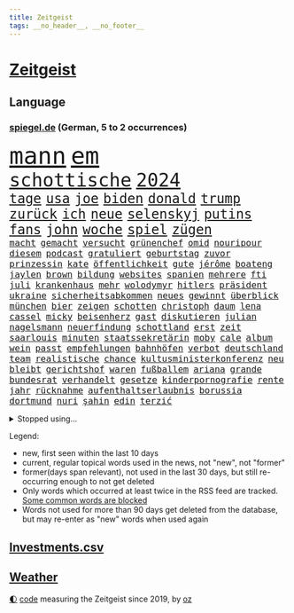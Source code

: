 ```yaml
---
title: Zeitgeist
tags: __no_header__, __no_footer__
---
```


# [Zeitgeist](https://oliz.io/zeitgeist/)

## Language

<h3><a href="https://www.spiegel.de" target="_blank">spiegel.de</a> (German, 5 to 2 occurrences)</h3>
<p style="font-family:monospace">
<span style="font-size:32pt"><a href="news_links.html#mann" class="current">mann</a></span>
<span style="font-size:32pt"><a href="news_links.html#em" class="current">em</a></span>
<br>
<span style="font-size:25pt"><a href="news_links.html#schottische" class="current">schottische</a></span>
<span style="font-size:25pt"><a href="news_links.html#2024" class="current">2024</a></span>
<br>
<span style="font-size:18pt"><a href="news_links.html#tage" class="current">tage</a></span>
<span style="font-size:18pt"><a href="news_links.html#usa" class="current">usa</a></span>
<span style="font-size:18pt"><a href="news_links.html#joe" class="current">joe</a></span>
<span style="font-size:18pt"><a href="news_links.html#biden" class="current">biden</a></span>
<span style="font-size:18pt"><a href="news_links.html#donald" class="current">donald</a></span>
<span style="font-size:18pt"><a href="news_links.html#trump" class="current">trump</a></span>
<span style="font-size:18pt"><a href="news_links.html#zurück" class="current">zurück</a></span>
<span style="font-size:18pt"><a href="news_links.html#ich" class="current">ich</a></span>
<span style="font-size:18pt"><a href="news_links.html#neue" class="current">neue</a></span>
<span style="font-size:18pt"><a href="news_links.html#selenskyj" class="current">selenskyj</a></span>
<span style="font-size:18pt"><a href="news_links.html#putins" class="current">putins</a></span>
<span style="font-size:18pt"><a href="news_links.html#fans" class="current">fans</a></span>
<span style="font-size:18pt"><a href="news_links.html#john" class="current">john</a></span>
<span style="font-size:18pt"><a href="news_links.html#woche" class="current">woche</a></span>
<span style="font-size:18pt"><a href="news_links.html#spiel" class="current">spiel</a></span>
<span style="font-size:18pt"><a href="news_links.html#zügen" class="current">zügen</a></span>
<br>
<span style="font-size:12pt"><a href="news_links.html#macht" class="current">macht</a></span>
<span style="font-size:12pt"><a href="news_links.html#gemacht" class="current">gemacht</a></span>
<span style="font-size:12pt"><a href="news_links.html#versucht" class="current">versucht</a></span>
<span style="font-size:12pt"><a href="news_links.html#grünenchef" class="current">grünenchef</a></span>
<span style="font-size:12pt"><a href="news_links.html#omid" class="current">omid</a></span>
<span style="font-size:12pt"><a href="news_links.html#nouripour" class="current">nouripour</a></span>
<span style="font-size:12pt"><a href="news_links.html#diesem" class="current">diesem</a></span>
<span style="font-size:12pt"><a href="news_links.html#podcast" class="current">podcast</a></span>
<span style="font-size:12pt"><a href="news_links.html#gratuliert" class="current">gratuliert</a></span>
<span style="font-size:12pt"><a href="news_links.html#geburtstag" class="current">geburtstag</a></span>
<span style="font-size:12pt"><a href="news_links.html#zuvor" class="current">zuvor</a></span>
<span style="font-size:12pt"><a href="news_links.html#prinzessin" class="current">prinzessin</a></span>
<span style="font-size:12pt"><a href="news_links.html#kate" class="current">kate</a></span>
<span style="font-size:12pt"><a href="news_links.html#öffentlichkeit" class="current">öffentlichkeit</a></span>
<span style="font-size:12pt"><a href="news_links.html#gute" class="current">gute</a></span>
<span style="font-size:12pt"><a href="news_links.html#jérôme" class="current">jérôme</a></span>
<span style="font-size:12pt"><a href="news_links.html#boateng" class="current">boateng</a></span>
<span style="font-size:12pt"><a href="news_links.html#jaylen" class="new">jaylen</a></span>
<span style="font-size:12pt"><a href="news_links.html#brown" class="current">brown</a></span>
<span style="font-size:12pt"><a href="news_links.html#bildung" class="current">bildung</a></span>
<span style="font-size:12pt"><a href="news_links.html#websites" class="current">websites</a></span>
<span style="font-size:12pt"><a href="news_links.html#spanien" class="current">spanien</a></span>
<span style="font-size:12pt"><a href="news_links.html#mehrere" class="current">mehrere</a></span>
<span style="font-size:12pt"><a href="news_links.html#fti" class="current">fti</a></span>
<span style="font-size:12pt"><a href="news_links.html#juli" class="current">juli</a></span>
<span style="font-size:12pt"><a href="news_links.html#krankenhaus" class="current">krankenhaus</a></span>
<span style="font-size:12pt"><a href="news_links.html#mehr" class="current">mehr</a></span>
<span style="font-size:12pt"><a href="news_links.html#wolodymyr" class="current">wolodymyr</a></span>
<span style="font-size:12pt"><a href="news_links.html#hitlers" class="current">hitlers</a></span>
<span style="font-size:12pt"><a href="news_links.html#präsident" class="current">präsident</a></span>
<span style="font-size:12pt"><a href="news_links.html#ukraine" class="current">ukraine</a></span>
<span style="font-size:12pt"><a href="news_links.html#sicherheitsabkommen" class="current">sicherheitsabkommen</a></span>
<span style="font-size:12pt"><a href="news_links.html#neues" class="current">neues</a></span>
<span style="font-size:12pt"><a href="news_links.html#gewinnt" class="current">gewinnt</a></span>
<span style="font-size:12pt"><a href="news_links.html#überblick" class="current">überblick</a></span>
<span style="font-size:12pt"><a href="news_links.html#münchen" class="current">münchen</a></span>
<span style="font-size:12pt"><a href="news_links.html#bier" class="current">bier</a></span>
<span style="font-size:12pt"><a href="news_links.html#zeigen" class="current">zeigen</a></span>
<span style="font-size:12pt"><a href="news_links.html#schotten" class="new">schotten</a></span>
<span style="font-size:12pt"><a href="news_links.html#christoph" class="current">christoph</a></span>
<span style="font-size:12pt"><a href="news_links.html#daum" class="current">daum</a></span>
<span style="font-size:12pt"><a href="news_links.html#lena" class="current">lena</a></span>
<span style="font-size:12pt"><a href="news_links.html#cassel" class="new">cassel</a></span>
<span style="font-size:12pt"><a href="news_links.html#micky" class="current">micky</a></span>
<span style="font-size:12pt"><a href="news_links.html#beisenherz" class="new">beisenherz</a></span>
<span style="font-size:12pt"><a href="news_links.html#gast" class="current">gast</a></span>
<span style="font-size:12pt"><a href="news_links.html#diskutieren" class="current">diskutieren</a></span>
<span style="font-size:12pt"><a href="news_links.html#julian" class="current">julian</a></span>
<span style="font-size:12pt"><a href="news_links.html#nagelsmann" class="current">nagelsmann</a></span>
<span style="font-size:12pt"><a href="news_links.html#neuerfindung" class="new">neuerfindung</a></span>
<span style="font-size:12pt"><a href="news_links.html#schottland" class="current">schottland</a></span>
<span style="font-size:12pt"><a href="news_links.html#erst" class="current">erst</a></span>
<span style="font-size:12pt"><a href="news_links.html#zeit" class="current">zeit</a></span>
<span style="font-size:12pt"><a href="news_links.html#saarlouis" class="current">saarlouis</a></span>
<span style="font-size:12pt"><a href="news_links.html#minuten" class="current">minuten</a></span>
<span style="font-size:12pt"><a href="news_links.html#staatssekretärin" class="current">staatssekretärin</a></span>
<span style="font-size:12pt"><a href="news_links.html#moby" class="new">moby</a></span>
<span style="font-size:12pt"><a href="news_links.html#cale" class="new">cale</a></span>
<span style="font-size:12pt"><a href="news_links.html#album" class="current">album</a></span>
<span style="font-size:12pt"><a href="news_links.html#wein" class="current">wein</a></span>
<span style="font-size:12pt"><a href="news_links.html#passt" class="current">passt</a></span>
<span style="font-size:12pt"><a href="news_links.html#empfehlungen" class="current">empfehlungen</a></span>
<span style="font-size:12pt"><a href="news_links.html#bahnhöfen" class="new">bahnhöfen</a></span>
<span style="font-size:12pt"><a href="news_links.html#verbot" class="current">verbot</a></span>
<span style="font-size:12pt"><a href="news_links.html#deutschland" class="current">deutschland</a></span>
<span style="font-size:12pt"><a href="news_links.html#team" class="current">team</a></span>
<span style="font-size:12pt"><a href="news_links.html#realistische" class="current">realistische</a></span>
<span style="font-size:12pt"><a href="news_links.html#chance" class="current">chance</a></span>
<span style="font-size:12pt"><a href="news_links.html#kultusministerkonferenz" class="current">kultusministerkonferenz</a></span>
<span style="font-size:12pt"><a href="news_links.html#neu" class="current">neu</a></span>
<span style="font-size:12pt"><a href="news_links.html#bleibt" class="current">bleibt</a></span>
<span style="font-size:12pt"><a href="news_links.html#gerichtshof" class="current">gerichtshof</a></span>
<span style="font-size:12pt"><a href="news_links.html#waren" class="current">waren</a></span>
<span style="font-size:12pt"><a href="news_links.html#fußballem" class="current">fußballem</a></span>
<span style="font-size:12pt"><a href="news_links.html#ariana" class="new">ariana</a></span>
<span style="font-size:12pt"><a href="news_links.html#grande" class="current">grande</a></span>
<span style="font-size:12pt"><a href="news_links.html#bundesrat" class="current">bundesrat</a></span>
<span style="font-size:12pt"><a href="news_links.html#verhandelt" class="current">verhandelt</a></span>
<span style="font-size:12pt"><a href="news_links.html#gesetze" class="current">gesetze</a></span>
<span style="font-size:12pt"><a href="news_links.html#kinderpornografie" class="current">kinderpornografie</a></span>
<span style="font-size:12pt"><a href="news_links.html#rente" class="current">rente</a></span>
<span style="font-size:12pt"><a href="news_links.html#jahr" class="current">jahr</a></span>
<span style="font-size:12pt"><a href="news_links.html#rücknahme" class="new">rücknahme</a></span>
<span style="font-size:12pt"><a href="news_links.html#aufenthaltserlaubnis" class="new">aufenthaltserlaubnis</a></span>
<span style="font-size:12pt"><a href="news_links.html#borussia" class="current">borussia</a></span>
<span style="font-size:12pt"><a href="news_links.html#dortmund" class="current">dortmund</a></span>
<span style="font-size:12pt"><a href="news_links.html#nuri" class="new">nuri</a></span>
<span style="font-size:12pt"><a href="news_links.html#şahin" class="new">şahin</a></span>
<span style="font-size:12pt"><a href="news_links.html#edin" class="current">edin</a></span>
<span style="font-size:12pt"><a href="news_links.html#terzić" class="current">terzić</a></span>
</p>
<details>
<summary>Stopped using...</summary>
<p class="former" style="font-size:12pt">
reihe(1331) vergewaltigt(1331) vollständig(1331) londoner(1330) magdeburg(1330) monatelang(1329) rest(1329) verfolgen(1329) atmosphäre(1328) covid(1328) erdoğan(1328) jedes(1328) jobs(1328) privaten(1328) solidarität(1328) treffer(1328) besetzt(1327) entlässt(1327) fokus(1327) altes(1326) lebensmittel(1326) nahverkehr(1326) schreiben(1326) verweigert(1326) 300(1325) corona(1325) konzerne(1325) sexueller(1325) aufklärung(1324) dementiert(1324) gewerkschaft(1324) hieß(1324) missbrauch(1324) nazis(1324) verschwunden(1324) vorher(1324) echte(1323) generalsekretär(1323) legendären(1323) lehrer(1323) leistung(1323) versorgt(1323) geholt(1322) gelegt(1322) schnee(1322) sinken(1322) staatschef(1322) studierenden(1322) umstritten(1322) verschärfen(1322) ziemlich(1322) irak(1321) lügen(1321) protestieren(1321) reißt(1321) stößt(1321) wären(1321) bielefeld(1320) feuerwehrleute(1320) halbfinale(1320) mediziner(1320) moderne(1320) schwierig(1320) ungarns(1320) viktor(1320) bestätigen(1319) design(1319) komplett(1319) pariser(1319) see(1319) teilnehmen(1319) verhindert(1319) verschwand(1319) überlebte(1319) brutal(1318) messi(1318) drastischen(1317) falschen(1317) mönchengladbach(1317) who(1317) abstand(1316) fußballprofi(1316) kochen(1316) kräftig(1316) verändern(1316) einstellen(1315) haushalte(1315) jahrhundert(1315) moskaus(1315) vorjahr(1315) 10(1314) half(1314) trainiert(1314) australische(1313) erkrankung(1313) freunde(1313) roman(1313) 1500(1312) gestürzt(1312) kölner(1312) wiederholt(1312) 11(1310) konkrete(1310) patient(1310) änderungen(1310) aktivistin(1308) auftrag(1308) spannungen(1308) müsste(1307) schnellen(1307) belegen(1306) schriftsteller(1306) truppen(1306) aufhalten(1305) frisch(1305) ausrüstung(1304) bestmarke(1301) begrüßt(1300) handel(1300) verhandeln(1300) gelandet(1299) wendet(1298) profis(1297) kokain(1294) unterdessen(1293) zeigten(1288) johannes(1270) missbrauchs(1268) hitler(1265) gelangen(1260) heidelberg(1242) anna(1216) estland(1199) josef(1189) long(1150) 38(1095) videoaufnahmen(1085) vorsicht(1080) verdi(1070) auswärtige(1062) grundsätzlich(1052) bundesanwaltschaft(1051) musks(1017) unterdrückung(1015) liebsten(998) verständigt(956) härte(931) stadtteil(928) invasion(908) einziger(905) verschiedenen(895) öffentlichrechtlichen(890) zweites(865) desto(864) streik(850) herausgefunden(848) krankheiten(846) dortmunder(836) brüder(829) 98(826) schülern(825) schlechter(801) jack(765) anschuldigungen(763) steuerhinterziehung(744) exuspräsident(739) weltverband(735) steuerzahler(730) budapest(729) 79(728) kühnert(723) jugendlicher(716) führungskräfte(714) brasilianischen(709) bekämpft(701) krebserkrankung(700) image(698) verzeichnet(696) genauer(689) digitale(687) fassungslos(685) stören(684) dach(679) globalen(671) notruf(666) aufmerksam(659) streiks(658) peru(648) 63(646) töne(642) nackt(638) tagelang(635) lula(633) erzielte(624) francisco(615) tarifstreit(615) spiegelrecherche(612) gerecht(603) methoden(602) besatzung(600) lionel(597) wohnungsbau(595) schmeckt(594) deuten(592) herrschen(589) carter(582) autohersteller(580) eric(570) doping(566) redet(557) einstige(556) stimmten(552) pop(542) gestalten(537) flogen(536) supermarkt(534) labor(533) verwendet(529) ubahn(527) arbeitsplätze(526) kulturkampf(525) aufgelöst(524) rammt(524) opfers(521) al(520) leblos(519) perfekten(516) geldgeber(504) vorstand(504) gedenken(496) wasserstoff(494) wand(492) jene(489) weimar(484) fahrbahn(482) jäger(479) kleinere(477) getötete(476) schöner(476) manöver(474) bewertet(472) militäreinsatz(472) uefa(470) sondervermögen(467) dicht(466) trier(458) darmstadt(455) detail(455) ankommen(449) stürzten(448) angenommen(440) älteren(439) dürren(432) schwedischen(430) kleinkind(428) kollidiert(427) betrunkener(426) sommerspielen(425) kader(423) arbeitskräfte(421) kollabiert(421) schließung(421) gekürt(419) kommandeur(418) deutliches(416) adhs(414) dringt(412) gesundheitlichen(412) bekämpfung(411) deutlicher(410) fläche(410) zurückgetreten(406) gemälde(405) forscherin(397) inter(394) kern(393) arbeiter(391) trikot(388) rezepte(387) miese(382) spektakulär(382) etablierten(381) hamburgs(380) mühe(380) filmbranche(378) südkoreas(378) erregt(376) psychische(375) landtagswahlen(374) drogenhandel(371) vorgenommen(370) 9(366) beruft(366) ausschließen(362) website(361) erkennt(353) oldenburg(347) umzusetzen(344) einzigen(343) selben(340) greta(338) thunberg(338) ehre(332) langjährigen(332) anträge(329) vertrauter(329) abgesehen(328) anderthalb(327) blumen(323) unwahrheiten(323) anteile(322) entfacht(320) popstars(319) neubrandenburg(318) durchschnitt(317) marokko(315) aufatmen(314) strenger(312) bodensee(309) lagen(308) varianten(305) nächster(304) immobilienmarkt(303) linnemann(299) mächtigsten(299) torwart(297) butter(296) betriebe(294) dich(293) künstlerinnen(291) anfangen(288) geöffnet(288) hilferuf(288) elversberg(287) prägen(286) sozial(286) 96(284) dauerte(284) überwacht(284) hartes(283) interessant(283) mary(283) ausscheiden(282) tankstelle(282) us(280) drehte(279) erdtrabanten(279) riesiges(277) roter(276) straflager(276) ansage(274) ticketpreise(274) wahrzeichen(274) verfolgung(273) lahmlegen(272) zusammengebrochen(272) schlugen(271) technisch(270) pannen(269) vertreiben(266) tvsender(263) deine(262) v(262) weltmeistertitel(257) spdgeneralsekretär(254) 76(253) abgeschossen(253) belästigt(253) letztlich(252) haustiere(251) verspottet(251) ecke(250) berüchtigte(249) kühne(249) ausbruch(247) krimineller(247) eingeschränkt(246) moritz(246) rage(246) ständige(245) unfaire(244) verheiratet(244) ägyptens(244) chip(243) jüdischen(243) challenge(242) erstaunliche(242) baute(240) duo(239) grenzregion(239) verschickt(239) verbraucherzentrale(238) emily(236) mobbing(236) ausstellung(235) 54jähriger(234) verteidigungsausgaben(234) blätter(233) ddr(233) instrument(233) verzweifeln(233) bulls(232) management(232) protestierenden(232) taxi(232) tsg(232) medizinische(231) aufruhr(229) eusanktionen(228) ungerecht(227) böse(224) scharen(224) würgen(223) jüngster(222) unterscheidet(221) festlegen(217) kracht(217) einfachen(216) migrationshintergrund(216) bodenoffensive(215) normale(215) beruhigen(213) extremistischen(213) zölle(213) garmischpartenkirchen(209) schlange(209) sara(207) enthält(206) holger(206) zuschauern(205) cottbus(204) baukosten(203) erkannt(203) recep(203) südlichen(203) tayyip(203) bewaffneter(201) schalker(200) betroffener(199) vergebens(199) einheitliche(198) reederei(197) verbliebene(197) fußballspieler(195) militärhilfen(194) signalisiert(194) großvater(193) friedlich(192) aufwand(191) barbara(190) feststehen(190) banner(189) norwegens(187) ringt(187) eier(185) erwünscht(185) gibt’s(185) produzent(185) thailändische(185) feuerpause(184) haley(184) innen(184) nikki(184) airports(183) basf(183) dienstleister(183) präsidentschaftskandidatur(182) tarifkonflikt(182) unfalltod(182) eishockey(180) dfl(179) genehmigung(179) einnahme(178) geplantes(177) mutmaßlichem(177) ryan(177) vereine(177) fach(176) deckt(175) mängeln(175) etlichen(174) unterschriften(174) verabschiedung(174) bundesverfassungsgerichts(173) energieinfrastruktur(173) wagens(173) zurückerobert(173) abgekommen(172) aktienkurs(171) autokonzern(171) versteigern(171) doku(170) notlage(170) oscarpreisträgerin(170) janeiro(169) vorbehalte(169) erfolgserlebnis(168) verhältnisse(168) dialoge(167) karstadt(167) gucci(166) oberverwaltungsgericht(165) player(164) dominator(162) profiteur(162) simon(162) eingegangen(161) weiblich(161) station(160) beschränken(159) flugreisende(159) verena(158) einstufung(157) kriegsschiffe(157) zeremonie(157) 125(156) gleichgeschlechtliche(156) ermittlungsverfahren(155) gläubiger(155) kontrollgremium(155) diesjährige(154) zeitalter(154) marktmacht(153) trio(153) amerikas(152) inselgruppe(152) schwerste(152) shoppingapp(152) unipräsidentin(152) geltend(151) bidenregierung(150) handgreiflich(150) weltgemeinschaft(149) gladbach(148) kommandozentrale(148) lambsdorff(148) spielabbruch(148) ärgern(148) grundsatzprogramm(147) masters(147) belgorod(146) designs(146) jonathan(146) missbrauchstaten(146) teuerung(146) therapien(146) 80000(145) captain(145) fragwürdigen(144) längsten(144) schlappe(144) bombe(143) scorsese(143) donbass(142) anwendung(141) kochbuchtipps(141) erzielen(139) gefechten(138) könige(138) leiten(138) hilfskonvoi(137) maersk(136) plattner(136) sehnsucht(136) unsterblich(135) eigentum(133) firmenchef(133) herrlich(133) linien(133) katastrophal(132) lecker(132) knicks(131) mona(131) 2009(130) abfahrt(130) aneinander(130) billigen(130) anfrage(129) begleiter(129) südafrikas(129) beweis(128) zählte(128) koblenz(127) margarine(127) privates(127) geringe(126) absolvieren(125) gemüter(125) kanadische(125) nährt(125) rabatte(125) senatorin(125) wirtschaftsflaute(125) dreist(123) riskiert(123) unbezahlbar(122) weggeschaut(122) boykottiert(121) daheim(121) kleinanzeigen(121) meere(121) abschuss(119) belangt(119) eindrucksvoll(119) palmen(119) reichsten(119) sap(119) softwarekonzern(119) tücken(119) erstatten(118) formiert(118) erstellt(117) konkurrentin(117) weltpolitik(117) werteunion(117) himmels(116) partnerschaften(115) aussortiert(114) lutz(114) familienunternehmen(113) gymnasium(111) jr(111) lieferanten(111) präsidentschaftskandidat(111) raubüberfall(111) zahm(111) bunte(110) trieben(110) do(109) widersetzt(109) begeisterte(108) massenhaften(108) veralteten(108) beliebte(107) berchtesgadener(107) eintritt(107) esc(106) schauspielern(106) trainers(106) unterrichtet(106) 64(105) nationalsozialismus(105) trick(105) weichen(105) 19jähriger(104) ausgerichtet(104) malmö(104) umweg(104) yoon(104) besonderer(103) boote(103) ratschlag(103) rekordtorschütze(103) riefen(103) unfair(103) wirecard(103) ampelstreit(102) landschaft(102) zwangsarbeit(102) streamerin(101) twitch(101) usflugzeugbauer(101) benfares(100) einsehen(100) fragte(100) homosexualität(99) zwölfjähriger(99) gelegene(98) jahrelangen(98) magische(98) camp(97) göttinger(97) historisch(97) kleinste(97) verschwindet(97) wiederum(97) üppiges(97) anfeindungen(96) autoexperte(96) dudenhöffer(96) ferdinand(96) kampagnen(96) stallone(96) sylvester(96) vergütung(96) bundesstraße(95) glamourös(95) kraftwerk(95) nudeln(94) nutzerinnen(94) apotheker(93) großstadt(93) lösten(93) voraussetzung(93) zusammengeschlagen(93) michigan(92) tauscht(92) alterssicherung(91) propalästinensischem(91) gäbe(90) iw(90) kairo(90) tappen(90) uiguren(90) viagogo(90) vorrücken(90) weiterverkauf(90) zugesprochen(90) andy(89) bezwingt(89) eintrittskarten(89) fußballbundesligisten(89) geringverdiener(89) hanna(89) horten(89) lara(89) strafverfolgung(89) daniels(88) darmkrebs(88) formen(88) linienflug(88) teslawerks(88) vertuschung(88) erweiterung(87) missbrauchsfall(87) mundtot(87) rechtsanwalt(87) schätzt(87) fair(86) junges(86) rechtslage(86) rosatom(86) schreibtisch(86) unfähig(86) ursprung(86) vorlieben(86) escfinale(85) großvaters(85) handelsrouten(85) isaak(85) kelvin(85) kiptum(85) mittelstand(85) omr(85) zwangsläufig(85) 17jähriger(84) däne(84) ebnet(84) gequält(84) gewalttätige(84) innenraum(84) kopfhörern(84) stufe(84) blume(83) hackergruppen(83) longcovidpatienten(83) nationalspielerin(83) stormy(83) superreichen(83) tabs(83) einfacher(82) märkte(82) uswahlkampf(82) verweigerte(82) westermeyer(82) anschließenden(81) drehbuch(81) explizit(81) gesuchten(81) hauptverantwortliche(81) insolvenzen(81) niederländisches(81) parlamentarischen(81) voigt(81) a96(80) flotte(80) kühn(80) outfits(80) sabotage(80) sophia(80) treuen(80) usvizepräsidentin(80) versöhnlich(80) fachleuten(79) großbrand(79) runter(79) vancouver(79) wohnblock(79) aufwendige(78) herausfinden(78) prügelattacke(78) tablet(78) waffennachschub(78) fsb(77) met(77) umgekippt(77) urban(77) wettbewerbs(77) andrej(76) blitz(76) deserteur(76) frauenanteil(76) höchstwert(76) psg(76) titellose(76) chemiekonzern(75) dokumenten(75) gefrorene(75) testflug(75) fliegende(74) gehbehinderte(74) marathonweltrekordhalter(74) republikanischen(74) erfüllung(73) filmschaffende(73) flugzeugbauer(73) kaputt(73) kult(73) verletzter(73) wartete(73) autoindustrie(72) begeben(72) ehen(72) malaysia(72) raffinerie(72) speichern(72) abschütteln(71) belange(71) beruflich(71) boeings(71) douglas(71) grünenabgeordneter(71) halbzeit(71) jacht(71) klebt(71) negativlauf(71) teillegalisierung(71) bundesland(70) erlegt(70) mangelware(70) nichte(70) oscarpreisträger(70) schauspielerinnen(70) tablets(70) vertritt(70) angeschlagene(69) atomdrohungen(69) bernard(69) jeff(69) polizeipräsenz(69) tiefes(69) cyberangriffen(68) diente(68) gefallener(68) kyriakos(68) laufsteg(68) mitsotakis(68) verwaltungsgerichtshof(68) boxer(67) familienleben(67) genervt(67) kassierte(67) borissow(66) diagnostiziert(66) eingang(66) fürsprecher(66) geringer(66) nazispruch(66) roskosmoschef(66) schreitet(66) 2003(65) besiegelt(65) dopings(65) dynamo(65) gedauert(65) gelüftet(65) getäuscht(65) pumpen(65) angedeutet(64) ausbrach(64) formel1saison(64) panne(64) schnelles(64) untätigkeit(64) beläuft(63) ewiges(63) fragwürdige(63) privatanleger(63) sina(63) gattin(62) geldhäuser(62) kostspielig(62) schulbus(62) waschen(62) exbundesligaprofi(61) flossen(61) flüchtlingen(61) geprägten(61) harmonisch(61) intransparent(61) kurzvideoapp(61) tauschte(61) denker(60) hazel(60) kinderärztin(60) netzwerken(60) parteifreunde(60) tennissuperstar(60) variationen(60) widmet(60) dietrich(59) eid(59) fußballzweitligist(59) gegenverkehr(59) gruß(59) siebenjähriger(59) space(59) riskieren(58) spezialisten(58) werbespot(58) comedy(57) einzugestehen(57) kräuter(57) schärfer(57) traumtor(57) wlan(57) lösegeld(56) protestcamp(56) schmerzt(56) 105(55) abschrecken(55) expartner(55) fangen(55) protests(55) bookingcom(54) gebannt(54) gremiums(54) harsch(54) kahlen(54) konvoi(54) machtapparat(54) streichs(54) weltrang(54) zeitlos(54) ausbremst(53) bergankunft(53) immobilienkonzern(53) parlaments(53) ruhrgebiet(53) schreckmoment(53) sms(53) wurm(53) abheben(52) campen(52) flüssiggas(52) grauen(52) gutachten(52) modeindustrie(52) noah(52) afghanische(51) frechheit(51) gerüst(51) intensiviert(51) schlägereien(51) atomkraft(50) bedenklich(50) faktencheck(50) lohnerhöhungen(50) play(50) sehe(50) youngster(50) arbeitgeberverbände(49) dfbkader(49) irreführende(49) orientieren(49) rabatthöhen(49) speisen(49) box(48) mysteriöses(48) schlüpfen(48) schwellenländer(48) torpedieren(48) anzug(47) brudermüller(47) crow(47) dissidenten(47) grenzstadt(47) sheryl(47) zöllen(47) ölraffinerie(47) busunglück(46) kanzlerkandidaten(46) gemerkt(45) meines(45) milliardenbetrag(45) zweistelliger(45) bedrohen(44) kurdischen(44) pornodarstellerin(44) transportieren(44) gewalttäter(43) knallen(43) kostenlose(43) mögliches(43) postfach(43) schlepper(43) schmecke(43) vornamen(43) gefängnisses(42) geredet(42) katastrophale(42) selfie(42) strandbad(42) ökonomin(42) batterie(41) billigplattform(41) brandgefährlich(41) christi(41) frischer(41) jahrzehntealte(41) leitungen(41) verhandlung(41) gegenwehr(40) irrte(40) küsse(40) luis(40) pjöngjangs(40) vergeht(40) 19jährigen(39) avancierte(39) dildo(39) ertragen(39) ministeriums(39) streife(39) überraschender(39) 62(38) unübersichtlich(38) filmindustrie(37) polizeischutz(37) reparaturen(37) wasserkraftwerke(37) wirtschaftssenatorin(37) wärme(37) gemalt(36) größeres(36) jehovas(36) kloster(36) plakate(36) prävention(36) speziellen(36) usbehörde(36) vingegaard(36) weigerte(36) abnehmen(35) jk(35) losung(35) mcdonalds(35) protestaufruf(35) queer(35) rowling(35) schönes(35) überwältigende(35) edmund(34) instrumentalisieren(34) längste(34) stausee(34) zugeschlagen(34) abgesetzt(33) beitragen(33) chili(33) erbgut(33) gelungene(33) jazeera(33) kämpften(33) pressefreiheit(33) spieltage(33) begegnungen(32) erstattete(32) jeher(32) kopenhagener(32) salosung(32) deckte(31) geschlechtseintrag(31) hafencity(31) hollywoodgrößen(31) nonbinäre(31) sauftouristen(31) setze(31) technologien(31) trugen(31) überstunden(31) auswärtiges(30) cduparteitag(30) klug(30) 74jährigen(29) abzusehen(29) attackierte(29) beinen(29) einkaufszentrum(29) gebühr(29) leitkultur(29) mclaren(29) pomp(29) steuervorteile(29) ungewollt(29) wortgefecht(29) aktionären(28) auktionshäuser(28) berührend(28) eroberten(28) eugericht(28) flügen(28) lugert(28) strafbar(28) georgisches(27) sexszenen(27) alkoholisierter(26) dumpingpreise(26) eurozone(26) flasche(26) frühgeborene(26) kardashians(26) nachziehen(26) orthodoxe(26) unterschätzten(26) verwendete(26) abschottung(25) ausgeführt(25) nehammer(25) shakira(25) vereinen(25) verprügelte(25) wirt(25) aufschrei(24) beantworten(24) mythen(24) verlaufen(24) albums(23) fußballromantiker(23) martens(23) roger(23) wandel(23) johnson(22) luxusmarken(22) niño(22) rapstar(22) shows(22) traditionsklub(22) urologin(22) videobeweis(22) virologe(22) blingbling(21) gazaprotesten(21) notwendigkeit(21) apartheid(20) bundessozialgericht(20) films(20) früheres(20) mitarbeitenden(20) schiefgelaufen(20) this(20) ankara(19) eukommissar(19) knife(19) wahlschlappe(19) bremervörde(18) columbia(18) drittstaaten(18) handelsbeziehungen(18) rätselhaft(18) äthiopien(18) getanzt(17) handelspartner(17) kristi(17) krönung(17) meinungsfreiheit(17) noem(17) revolutioniert(17) schenk(17) schwört(17) 1400(16) ablegen(16) geiselvideo(16) kulturgut(16) renaissance(16) schulsport(16) sky(16) überresten(16) altenheim(15) dazn(15) kreuzberg(15) suchaktion(15) taktische(15) witch(15) abgelegt(14) bibliothek(14) buchempfehlung(14) enthüllungen(14) gitter(14) invasoren(14) jian(14) klang(14) kommerziellen(14) kurzarbeit(14) senior(14) verdachtsfall(14) vizekandidatin(14) abstiegsgefahr(13) anreise(13) aufgeweicht(13) grimm(13) güler(13) serap(13) signainsolvenz(13) beliebtesten(12) brokstedtmesserangriff(12) eröffnen(12) feuerwerk(12) polarisiert(12) wahrhaben(12) wertet(12) zueinander(12) depardieu(11) gereicht(11) gleicher(11) gérard(11) islamistendemo(11) mercedesbenz(11) mitgliedschaft(11) raumschiff(11) snp(11) tunesien(11) usunis(11) wahrscheinlichkeit(11)
</p>
</details>
<p>Legend:
<ul>
<li><span class="new">new</span>, first seen within the last 10 days</li>
<li><span class="current">current</span>, regular topical words used in the news, not "new", not "former"</li>
<li><span class="former">former(days span relevant)</span>, not used in the last 30 days, but still re-occurring enough to not get deleted</li>
<li>Only words which occurred at least twice in the RSS feed are tracked. <a href="language/filters.py">Some common words are blocked</a></li>
<li>Words not used for more than 90 days get deleted from the database, but may re-enter as "new" words when used again</li>
</ul>
</p>

## [Investments](investments.html)[.csv](investments.csv)

## [Weather](weather.html)

<footer>
<a href="javascript:toggleTheme()" class="nav">🌓</a>
<a href="https://github.com/ooz/zeitgeist">code</a> measuring the Zeitgeist since 2019, by <a href="https://oliz.io">oz</a>
</footer>
